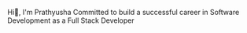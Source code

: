 Hi👋, I'm Prathyusha
Committed to build a successful career in Software Development as a Full Stack Developer
<!--
**prathyusha1003/prathyusha1003** is a ✨ _special_ ✨ repository because its `README.md` (this file) appears on your GitHub profile.

Here are some ideas to get you started:

- 🔭 I’m currently working as Full Stack Developer at Quantum Paradigm
- 🌱 I’m currently learning ...
- 👯 I’m looking to collaborate on ...
- 🤔 I’m looking for help with ...
- 💬 Ask me about:
- 📫 How to reach me prathyumanjula10032001@gmail.com
- 😄 Pronouns: She/Her
- ⚡ Fun fact: ...
-->
